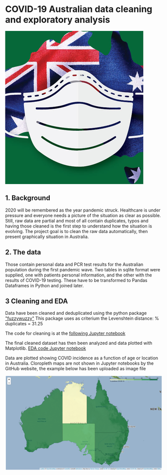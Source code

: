 # COVID-19 Australian data cleaning and exploratory analysis

![aucovid](covid.png)
## 1. Background
2020 will be remembered as the year pandemic struck. Healthcare is under pressure and everyone needs a picture of the situation as clear as possible.
Still, raw data are partial and most of all contain duplicates, typos and having those cleaned is the first step to understand how the situation is evolving.
The project goal is to clean the raw data automatically, then present graphically situation in Australia.

## 2. The data
Those contain personal data and PCR test results for the Australian population during the first pandemic wave. Two tables in sqlite format were supplied, one with patients personal information, and the other with the results of COVID-19 testing. These have to be transformed to Pandas Dataframes in Python and joined later. 

## 3 Cleaning and EDA

Data have been cleaned and deduplicated using the python package ["fuzzywuzzy"](https://programtalk.com/python-examples/fuzzywuzzy.process.dedupe/)
This package uses as criterium the Levenshtein distance:
% duplicates =  31.25

The code for cleaning is at the [following Jupyter notebook](https://github.com/opsabarsec/inria-aphp-assignment/blob/master/Australia_COVID-19_notebook_1.ipynb)

The final cleaned dataset has then been analyzed and data plotted with Matplotlib. 
[EDA code Jupyter notebook](https://github.com/opsabarsec/inria-aphp-assignment/blob/master/Australia_COVID-19_notebook_2.ipynb)

Data are plotted showing COVID incidence as a function of age or location in Australia.
Cloropleth maps are not shown in Jupyter notebooks by the GitHub website, the example below has been uploaded as image file

![tested_cases_map](covidau.png)
